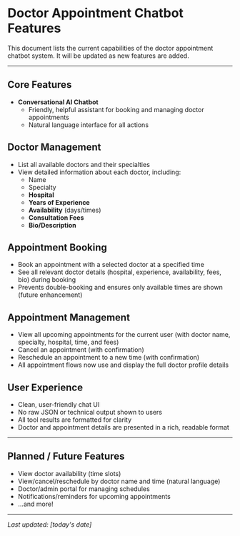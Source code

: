# Doctor Appointment Chatbot Features

This document lists the current capabilities of the doctor appointment chatbot system. It will be updated as new features are added.

---

## Core Features

- **Conversational AI Chatbot**
  - Friendly, helpful assistant for booking and managing doctor appointments
  - Natural language interface for all actions

## Doctor Management

- List all available doctors and their specialties
- View detailed information about each doctor, including:
  - Name
  - Specialty
  - **Hospital**
  - **Years of Experience**
  - **Availability** (days/times)
  - **Consultation Fees**
  - **Bio/Description**

## Appointment Booking

- Book an appointment with a selected doctor at a specified time
- See all relevant doctor details (hospital, experience, availability, fees, bio) during booking
- Prevents double-booking and ensures only available times are shown (future enhancement)

## Appointment Management

- View all upcoming appointments for the current user (with doctor name, specialty, hospital, time, and fees)
- Cancel an appointment (with confirmation)
- Reschedule an appointment to a new time (with confirmation)
- All appointment flows now use and display the full doctor profile details

## User Experience

- Clean, user-friendly chat UI
- No raw JSON or technical output shown to users
- All tool results are formatted for clarity
- Doctor and appointment details are presented in a rich, readable format

---

## Planned / Future Features

- View doctor availability (time slots)
- View/cancel/reschedule by doctor name and time (natural language)
- Doctor/admin portal for managing schedules
- Notifications/reminders for upcoming appointments
- ...and more!

---

_Last updated: [today's date]_
